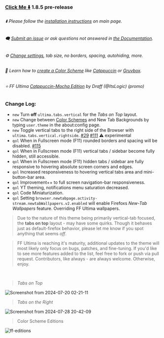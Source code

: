 ### [Click Me ⬇️](https://github.com/soulhotel/FF-ULTIMA/releases/download/1.8.1/ffultima1.8.5.pre-release.zip) 1.8.5 pre-release

###### ⬇️ Please follow the [installation instructions](https://github.com/soulhotel/FF-ULTIMA#installation) on main page.

###### 🗨️ [Submit an issue](https://github.com/soulhotel/FF-ULTIMA/issues/new/choose) or ask questions not answered in [the Documentation](https://github.com/soulhotel/FF-ULTIMA/tree/main/doc).

###### ⚙️ [Change settings](https://github.com/soulhotel/FF-ULTIMA/blob/main/doc/Modification.md), tab size, no borders, spacing, autohiding, more.

###### 🎨 Learn how to [create a Color Scheme](https://github.com/soulhotel/FF-ULTIMA/blob/next-release/doc/new-color-scheme.md) like [Catppuccin](https://github.com/soulhotel/FF-ULTIMA/blob/next-release/theme/color-schemes/catppuccin/readme.md) or [Gruvbox](https://github.com/soulhotel/FF-ULTIMA/blob/next-release/theme/color-schemes/gruvbox-light/readme.md).

###### ⭐ FF Ultima [Catppuccin-Mocha Edition](https://github.com/soulhotel/FF-ULTIMA/tree/main/theme/color-schemes/catppuccin-mocha/readme.md) by Draff (@ItsLogic) (promo)

### Change Log:
- `new` Turn **off** `ultima.tabs.vertical` for the *Tabs on Top* layout.
- `new` Change between [Color Schemes](https://github.com/soulhotel/FF-ULTIMA/tree/main/theme/color-schemes) and New Tab Backgrounds by typing `user.theme` in the about:config page.
- `new` Toggle vertical tabs to the right side of the Browser with `ultima.tabs.vertical.rightside`. [#29](https://github.com/soulhotel/FF-ULTIMA/issues/29) [#111](https://github.com/soulhotel/FF-ULTIMA/issues/111) ⚠️ experimental
- `qol` When in Fullscreen mode (F11) rounded borders and spacing will be disabled. [#115](https://github.com/soulhotel/FF-ULTIMA/issues/115)
- `qol` When in Fullscreen mode (F11) vertical tabs / sidebar become fully hidden, still accessible. 
- `qol` When in Fullscreen mode (F11) hidden tabs / sidebar are fully responsive to hovering absolute screen corners and edges.
- `qol` Increased responsiveness to hovering vertical tabs area and mini-button-bar area.
- `qol` Improvement++ to full screen navigation-bar responsiveness.
- `qol` YT theming, notifications menu saturation decreased.
- `qol` Code Miniaturization.
- `qol` Setting `browser.newtabpage.activity-stream.newtabWallpapers.v2.enabled` will enable Firefoxs *New-Tab Wallpapers* feature. Overriding FF Ultima wallpapers.

> Due to the nature of this theme being primarily vertical-tab focused, the **tabs on top** layout - may have some quirks. Though it behaves just as default-firefox behavior, please let me know if you spot anything that seems *off*.

> FF Ultima is reaching it's maturity, additional updates to the theme will most likely only focus on bugs, patches, and fine-tuning. If you'd like to see more features added to the list, feel free to fork or push via pull request. Contributors, like always - are always welcome. Otherwise, enjoy.

<br>

> *Tabs on Top*

![Screenshot from 2024-07-20 02-21-11](https://github.com/user-attachments/assets/d312964e-f4bc-4377-993b-f81495aebe2a)

> *Tabs on the Right*

![Screenshot from 2024-07-28 20-42-09](https://github.com/user-attachments/assets/481937e4-7653-407c-bba8-69fb00b201f1)

> Color Scheme Editions

![ff-editions](https://github.com/user-attachments/assets/b7ca4a8c-1a8d-4f38-adae-be7a99b69e29)


